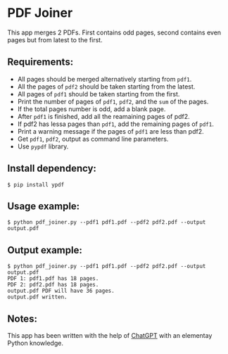 # PDF Joiner

This app merges 2 PDFs. First contains odd pages, second contains even pages but from latest to the first.

## Requirements:
- All pages should be merged alternatively starting from `pdf1`.
- All the pages of `pdf2` should be taken starting from the latest.
- All pages of `pdf1` should be taken starting from the first.
- Print the number of pages of `pdf1`, `pdf2`, and the `sum` of the pages.
- If the total pages number is odd, add a blank page.
- After `pdf1` is finished, add all the reamaining pages of pdf2.
- If pdf2 has lessa pages than `pdf1`, add the remaining pages of `pdf1`.
- Print a warning message if the pages of `pdf1` are less than pdf2.
- Get `pdf1`, `pdf2`, output as command line parameters.
- Use `pypdf` library.

## Install dependency:
```
$ pip install ypdf
```

## Usage example:
```Usage example:
$ python pdf_joiner.py --pdf1 pdf1.pdf --pdf2 pdf2.pdf --output output.pdf
```

## Output example:
```
$ python pdf_joiner.py --pdf1 pdf1.pdf --pdf2 pdf2.pdf --output output.pdf
PDF 1: pdf1.pdf has 18 pages.
PDF 2: pdf2.pdf has 18 pages.
output.pdf PDF will have 36 pages.
output.pdf written.
```

## Notes:
This app has been written with the help of [ChatGPT](https://openai.com/blog/chatgpt/) with an elementay Python knowledge.